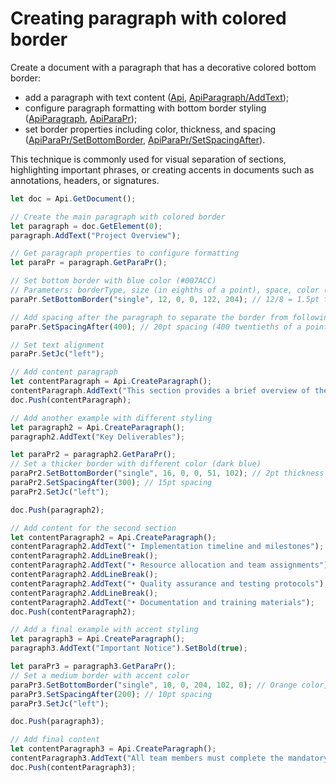 # Creating paragraph with colored border

Create a document with a paragraph that has a decorative colored bottom border:

- add a paragraph with text content ([Api](/docs/office-api/usage-api/text-document-api/Api/Api.md), [ApiParagraph/AddText](/docs/office-api/usage-api/text-document-api/ApiParagraph/Methods/AddText.md));
- configure paragraph formatting with bottom border styling ([ApiParagraph](/docs/office-api/usage-api/text-document-api/ApiParagraph/ApiParagraph.md), [ApiParaPr](/docs/office-api/usage-api/text-document-api/ApiParaPr/ApiParaPr.md));
- set border properties including color, thickness, and spacing ([ApiParaPr/SetBottomBorder](/docs/office-api/usage-api/text-document-api/ApiParaPr/Methods/SetBottomBorder.md), [ApiParaPr/SetSpacingAfter](/docs/office-api/usage-api/text-document-api/ApiParaPr/Methods/SetSpacingAfter.md)).

This technique is commonly used for visual separation of sections, highlighting important phrases, or creating accents in documents such as annotations, headers, or signatures.

```ts editor-docx zoom=60
let doc = Api.GetDocument();

// Create the main paragraph with colored border
let paragraph = doc.GetElement(0);
paragraph.AddText("Project Overview");

// Get paragraph properties to configure formatting
let paraPr = paragraph.GetParaPr();

// Set bottom border with blue color (#007ACC)
// Parameters: borderType, size (in eighths of a point), space, color (RGB values)
paraPr.SetBottomBorder("single", 12, 0, 0, 122, 204); // 12/8 = 1.5pt thickness

// Add spacing after the paragraph to separate the border from following content
paraPr.SetSpacingAfter(400); // 20pt spacing (400 twentieths of a point)

// Set text alignment
paraPr.SetJc("left");

// Add content paragraph
let contentParagraph = Api.CreateParagraph();
contentParagraph.AddText("This section provides a brief overview of the goals, deliverables, and stakeholders involved in the upcoming software rollout. The focus is on efficiency, timeline alignment, and transparency.");
doc.Push(contentParagraph);

// Add another example with different styling
let paragraph2 = Api.CreateParagraph();
paragraph2.AddText("Key Deliverables");

let paraPr2 = paragraph2.GetParaPr();
// Set a thicker border with different color (dark blue)
paraPr2.SetBottomBorder("single", 16, 0, 0, 51, 102); // 2pt thickness
paraPr2.SetSpacingAfter(300); // 15pt spacing
paraPr2.SetJc("left");

doc.Push(paragraph2);

// Add content for the second section
let contentParagraph2 = Api.CreateParagraph();
contentParagraph2.AddText("• Implementation timeline and milestones");
contentParagraph2.AddLineBreak();
contentParagraph2.AddText("• Resource allocation and team assignments");
contentParagraph2.AddLineBreak();
contentParagraph2.AddText("• Quality assurance and testing protocols");
contentParagraph2.AddLineBreak();
contentParagraph2.AddText("• Documentation and training materials");
doc.Push(contentParagraph2);

// Add a final example with accent styling
let paragraph3 = Api.CreateParagraph();
paragraph3.AddText("Important Notice").SetBold(true);

let paraPr3 = paragraph3.GetParaPr();
// Set a medium border with accent color
paraPr3.SetBottomBorder("single", 10, 0, 204, 102, 0); // Orange color, 1.25pt thickness
paraPr3.SetSpacingAfter(200); // 10pt spacing
paraPr3.SetJc("left");

doc.Push(paragraph3);

// Add final content
let contentParagraph3 = Api.CreateParagraph();
contentParagraph3.AddText("All team members must complete the mandatory training sessions before the rollout date. Failure to comply may result in delayed access to the new system.");
doc.Push(contentParagraph3);
```
